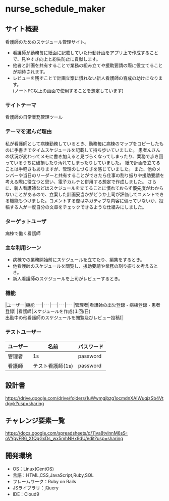 
# nurse_schedule_maker

## サイト概要
看護師のためのスケジュール管理サイト。
- 看護師が勤務毎に紙面に記載していた行動計画をアプリ上で作成することで、見やすさ向上と紛失防止に貢献します。
- 他者と計画を共有することで業務の組み立てや援助要請の際に役立てることが期待されます。
- レビューを残すことで計画立案に慣れない新人看護師の育成の助けになります。  
(ノートPC以上の画面で使用することを想定しています)

### サイトテーマ
看護師の日常業務管理ツール

### テーマを選んだ理由
私が看護師として病棟勤務しているとき、勤務毎に病棟のマップをコピーしたものに手書きでタイムスケジュールを記載して持ち歩いていました。
患者んさんの状況が変わってメモに書き加えると見づらくなってしまったり、業務で歩き回っているうちに破損したり汚れてしまったりしていました。
紙で計画を立てることは手軽さもありますが、管理のしづらさを感じていました。
また、他のメンバーや当日のリーダーと共有することができたら仕事の割り振りや援助要請を考える際に役立つと思い、電子カルテと併用する想定で作成しました。
さらに、新人看護師などはスケジュールを立てることに慣れておらず優先度がわからないことがあるので、立案した計画妥当かがどうか上司が評価してコメントできる機能もつけました。コメントする際はネガティブな内容に偏っていないか、投稿する人が一度自分の文章をチェックできるような仕組みにしました。

### ターゲットユーザ
病棟で働く看護師

### 主な利用シーン
- 病棟での業務開始前にスケジュールを立てたり、編集をするとき。
-  他看護師のスケジュールを閲覧し、援助要請や業務の割り振りを考えるとき。
- 新人看護師のスケジュールを上司がレビューするとき。

### 機能
|ユーザー|機能
---|---|---|---|---
 |管理者|看護師の出欠登録・病棟登録・患者登録|
|看護師|スケジュールを作成(１回/日)<br>出勤中の他看護師のスケジュールを閲覧及びレビュー投稿)|

### テストユーザー
ユーザー|名前|パスワード
---|---|---
管理者|1s|password
看護師|テスト看護師(1s)|password

## 設計書
https://drive.google.com/drive/folders/1uWwmgjbzg1ocmdnXAIWuqjzSb4Vtdgyk?usp=sharing

## チャレンジ要素一覧
https://docs.google.com/spreadsheets/d/11va8tvlnnM6sS-oVYgvFB6_XfQgGxDs_wx5mhNHx9dU/edit?usp=sharing

## 開発環境
- OS：Linux(CentOS)
- 言語：HTML,CSS,JavaScript,Ruby,SQL
- フレームワーク：Ruby on Rails
- JSライブラリ：jQuery
- IDE：Cloud9